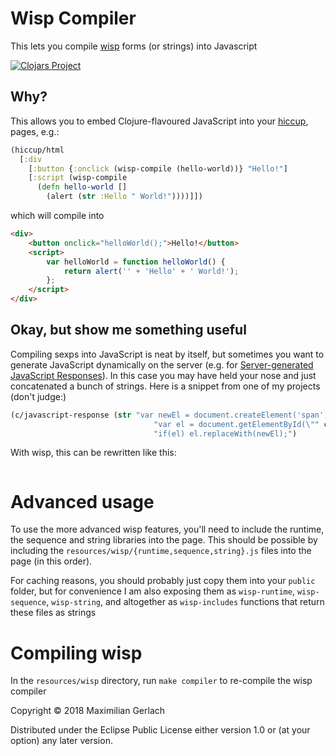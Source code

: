 # Wisp Compiler

This lets you compile [wisp](https://gozala.github.io/wisp/) forms (or strings) into Javascript

[![Clojars Project](https://img.shields.io/clojars/v/wisp-compiler.svg)](https://clojars.org/wisp-compiler)

## Why?
This allows you to embed Clojure-flavoured JavaScript into your [hiccup](http://weavejester.github.io/hiccup/), pages, e.g.:

```clojure
(hiccup/html
  [:div
    [:button {:onclick (wisp-compile (hello-world))} "Hello!"]
    [:script (wisp-compile
      (defn hello-world []
        (alert (str :Hello " World!"))))]])
```

which will compile into
```html
<div>
    <button onclick="helloWorld();">Hello!</button>
    <script>
        var helloWorld = function helloWorld() {
            return alert('' + 'Hello' + ' World!');
        };
    </script>
</div>
```

## Okay, but show me something useful
Compiling sexps into JavaScript is neat by itself, but sometimes you want to generate JavaScript dynamically on the server (e.g. for [Server-generated JavaScript Responses](https://signalvnoise.com/posts/3697-server-generated-javascript-responses)). In this case you may have held your nose and just concatenated a bunch of strings. Here is a snippet from one of my projects (don't judge:)

```clj
(c/javascript-response (str "var newEl = document.createElement('span'); newEl.innerText = 'Upvoted!';"
                                "var el = document.getElementById(\"" commentid "\").querySelector(\"a.upvote\");"
                                "if(el) el.replaceWith(newEl);")
```

With wisp, this can be rewritten like this:
```clj
```






# Advanced usage
To use the more advanced wisp features, you'll need to include the runtime, the sequence and string libraries into the page. This should be possible by including the `resources/wisp/{runtime,sequence,string}.js` files into the page (in this order).

For caching reasons, you should probably just copy them into your `public` folder, but for convenience I am also exposing them as `wisp-runtime`, `wisp-sequence`, `wisp-string`, and altogether as `wisp-includes` functions that return these files as strings


# Compiling wisp
In the `resources/wisp` directory, run `make compiler` to re-compile the wisp compiler


Copyright © 2018 Maximilian Gerlach

Distributed under the Eclipse Public License either version 1.0 or (at
your option) any later version.
